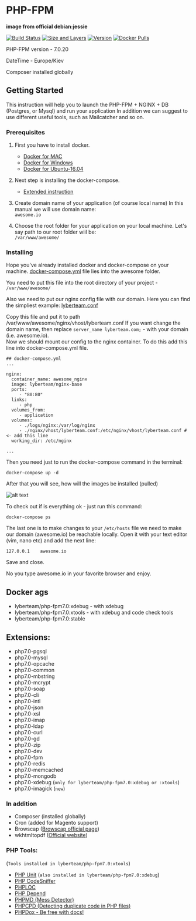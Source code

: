 # PHP-FPM

 **image from official debian:jessie**

   [![Build Status](https://travis-ci.org/lyberteam/php-fpm7.0.png?branch=master)](https://travis-ci.org/lyberteam/php-fpm7.0)
   [![Size and Layers](https://images.microbadger.com/badges/image/lyberteam/php-fpm7.0.svg?branch=master)](https://microbadger.com/images/lyberteam/php-fpm7.0)
   [![Version](https://images.microbadger.com/badges/version/lyberteam/php-fpm7.0.svg)](https://microbadger.com/images/lyberteam/php-fpm7.0)
   [![Docker Pulls](https://img.shields.io/docker/pulls/lyberteam/php-fpm7.0.svg)](https://hub.docker.com/r/lyberteam/php-fpm7.0)

  PHP-FPM version - 7.0.20

  DateTime - Europe/Kiev

  Composer installed globally

## Getting Started
This instruction will help you to launch the PHP-FPM + NGINX + DB (Postgres, or Mysql) and run your application
In addition we can suggest to use different useful tools, such as Mailcatcher and so on.

### Prerequisites
 1. First you have to install docker.
    * [Docker for MAC](https://docs.docker.com/docker-for-mac/install/)
    * [Docker for Windows](https://docs.docker.com/docker-for-windows/install/)
    * [Docker for Ubuntu-16.04](https://www.digitalocean.com/community/tutorials/how-to-install-and-use-docker-on-ubuntu-16-04)

 2. Next step is installing the docker-compose.
    * [Extended instruction](https://docs.docker.com/compose/install/)
 3. Create domain name of your application (of course local name)
    In this manual we will use domain name: \
    `awesome.io`
 4. Choose the root folder for your application on your local machine.
    Let's say path to our root folder wiil be: \
    `/var/www/awesome/`

### Installing
Hope you've already installed docker and docker-compose on your machine.
[docker-compose.yml](https://github.com/lyberteam/php-fpm7.0/tree/master/awesome/docker-compose.yml) file lies into the awesome folder.

You need to put this file into the root directory of your project - `/var/www/awesome/`

Also we need to put our nginx config file with our domain.
Here you can find the simpliest example: [lyberteam.conf](https://github.com/lyberteam/php-fpm7.0/tree/master/awesome/lyberteam.conf)

Copy this file and put it to path /var/www/awesome/nginx/vhost/lyberteam.conf
If you want change the domain name, then replace `server_name lyberteam.com;` -  with your domain (i.e. awesome.io). \
Now we should mount our config to the nginx container. To do this add this line into docker-compose.yml file.

```
## docker-compose.yml
...

nginx:
  container_name: awesome_nginx
  image: lyberteam/nginx-base
  ports:
     - "80:80"
  links:
     - php
  volumes_from:
     - application
  volumes:
     - ./logs/nginx:/var/log/nginx
     - ./nginx/vhost/lyberteam.conf:/etc/nginx/vhost/lyberteam.conf # <- add this line
  working_dir: /etc/nginx

...
```


Then you need just to run the docker-compose command in the terminal:
```
docker-compose up -d
```

After that you will see, how will the images be installed (pulled)

![alt text](https://github.com/lyberteam/php-fpm7.0/raw/master/docs/images/pulling.png "Pulling the containers")

To check out if is everything ok - just run this command:
```
docker-compose ps
```


The last one is to make changes to your `/etc/hosts` file
we need to make our domain (awesome.io) be reachable locally.
Open it with your text editor (vim, nano etc) and add the next line:
```
127.0.0.1    awesome.io
```
Save and close.

No you type awesome.io in your favorite browser and enjoy.

## Docker ags
 * lyberteam/php-fpm7.0:xdebug - with xdebug
 * lyberteam/php-fpm7.0:xtools - with xdebug and code check tools
 * lyberteam/php-fpm7.0:stable

## Extensions:

 * php7.0-pgsql
 * php7.0-mysql
 * php7.0-opcache
 * php7.0-common
 * php7.0-mbstring
 * php7.0-mcrypt
 * php7.0-soap
 * php7.0-cli
 * php7.0-intl
 * php7.0-json
 * php7.0-xsl
 * php7.0-imap
 * php7.0-ldap
 * php7.0-curl
 * php7.0-gd
 * php7.0-zip
 * php7.0-dev
 * php7.0-fpm
 * php7.0-redis
 * php7.0-memcached
 * php7.0-mongodb
 * php7.0-xdebug (`only for lyberteam/php-fpm7.0:xdebug or :xtools`)
 * php7.0-imagick (`new`)

### In addition

 * Composer (installed globally)
 * Cron (added for Magento support)
 * Browscap ([Browscap official page](http://browscap.org/))
 * wkhtmltopdf ([Official website](https://wkhtmltopdf.org/))

### PHP Tools:
(`Tools installed in lyberteam/php-fpm7.0:xtools`)
 * [PHP Unit](https://phpunit.de/)
 (`also installed in lyberteam/php-fpm7.0:xdebug`)
 * [PHP CodeSniffer](https://www.squizlabs.com/php-codesniffer)
 * [PHPLOC](https://inviqa.com/blog/phploc-php-lines-code)
 * [PHP Depend](https://pdepend.org/)
 * [PHPMD (Mess Detector)](https://phpmd.org/)
 * [PHPCPD (Detecting duplicate code in PHP files)](http://www.codediesel.com/tools/detecting-duplicate-code-in-php-files/)
 * [PHPDox - Be free with docs!](http://phpdox.de/)



